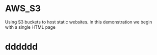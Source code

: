 # AWS_S3
Using S3 buckets to  host static websites. In this demonstration we begin with a single HTML page
# dddddd 
